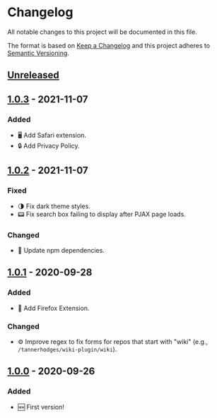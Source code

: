 # Changelog

All notable changes to this project will be documented in this file.

The format is based on [Keep a Changelog](https://keepachangelog.com/en/1.0.0/)
and this project adheres to [Semantic Versioning](https://semver.org/spec/v2.0.0.html).

## [Unreleased]

## [1.0.3] - 2021-11-07

### Added

- 🖥 Add Safari extension.
- 🔒 Add Privacy Policy.

## [1.0.2] - 2021-11-07

### Fixed

- 🌗 Fix dark theme styles.
- 📟 Fix search box failing to display after PJAX page loads.

### Changed

- 🤖 Update npm dependencies.

## [1.0.1] - 2020-09-28

### Added

- 🦊 Add Firefox Extension.

### Changed

- ⚙️ Improve regex to fix forms for repos that start with "wiki" (e.g., `/tannerhodges/wiki-plugin/wiki`).

## [1.0.0] - 2020-09-26

### Added

- 🆕 First version!

[Unreleased]: https://github.com/tannerhodges/github-wiki-search/compare/v1.0.3...HEAD
[1.0.3]: https://github.com/tannerhodges/github-wiki-search/compare/v1.0.2...v1.0.3
[1.0.2]: https://github.com/tannerhodges/github-wiki-search/compare/v1.0.1...v1.0.2
[1.0.1]: https://github.com/tannerhodges/github-wiki-search/compare/v1.0.0...v1.0.1
[1.0.0]: https://github.com/tannerhodges/github-wiki-search/releases/tag/v1.0.0
